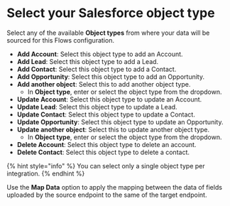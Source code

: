 # Select your Salesforce object type

Select any of the available **Object types** from where your data will be sourced for this Flows configuration.

* **Add Account**: Select this object type to add an Account.
* **Add Lead**: Select this object type to add a Lead.
* **Add Contact**: Select this object type to add a Contact.
* **Add Opportunity**: Select this object type to add an Opportunity.
* **Add another object**: Select this to add another object type.
  * In **Object type**, enter or select the object type from the dropdown.
* **Update Account**: Select this object type to update an Account.
* **Update Lead**: Select this object type to update a Lead.
* **Update Contact**: Select this object type to update a Contact.
* **Update Opportunity**: Select this object type to update an Opportunity.
* **Update another object**: Select this to update another object type.
  * In **Object type**, enter or select the object type from the dropdown.
* **Delete Account**: Select this object type to delete an account.
* **Delete Contact**: Select this object type to delete a contact.

{% hint style="info" %}
You can select only a single object type per integration.
{% endhint %}

Use the **Map Data** option to apply the mapping between the data of fields uploaded by the source endpoint to the same of the target endpoint.
